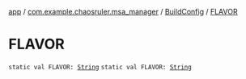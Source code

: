 [app](../../index.md) / [com.example.chaosruler.msa_manager](../index.md) / [BuildConfig](index.md) / [FLAVOR](.)

# FLAVOR

`static val FLAVOR: `[`String`](https://kotlinlang.org/api/latest/jvm/stdlib/kotlin/-string/index.html)
`static val FLAVOR: `[`String`](https://kotlinlang.org/api/latest/jvm/stdlib/kotlin/-string/index.html)